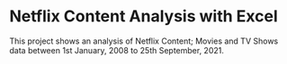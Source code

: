 # Netflix Content Analysis with Excel

This project shows an analysis of Netflix Content; Movies and TV Shows data between 1st January, 2008 to 25th September, 2021.

